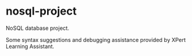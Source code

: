 # nosql-project
NoSQL database project.

Some syntax suggestions and debugging assistance provided by XPert Learning Assistant.
